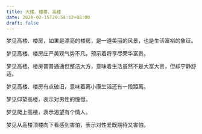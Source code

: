 ```yaml
---
title: 大楼、楼房、高楼
date: 2020-02-15T20:54:12+08:00
draft: false
---
```


梦见高楼、楼房，如果是漂亮的楼房，是一道美丽的风景，也是生活富裕的象征。<br>


梦见高楼、楼房庄严美观气势不凡，预示着将享尽荣华富贵。<br>


梦见高楼、楼房普普通通但整洁大方，意味着生活虽然不是大富大贵，但却宁静舒适。<br>


梦见高楼、楼房有点破旧，意味着离小康生活还有一段距离。<br>


梦见仰望高楼，表示对男性的憧憬。<br>


梦见爬上高楼，表示渴望有个情人。<br>


梦见从高楼顶楼向下看感到害怕，表示对性爱既期待又害怕。<br>
